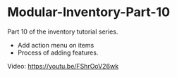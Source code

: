 # Modular-Inventory-Part-10

Part 10 of the inventory tutorial series.
- Add action menu on items
- Process of adding features.

Video: https://youtu.be/FShrOoV26wk
